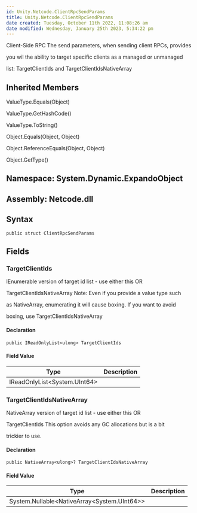 ```yaml
---
id: Unity.Netcode.ClientRpcSendParams
title: Unity.Netcode.ClientRpcSendParams
date created: Tuesday, October 11th 2022, 11:08:26 am
date modified: Wednesday, January 25th 2023, 5:34:22 pm
---
```


<div class="markdown level0 summary">

Client-Side RPC The send parameters, when sending client RPCs, provides

you wil the ability to target specific clients as a managed or unmanaged

list: TargetClientIds and TargetClientIdsNativeArray

</div>

<div class="markdown level0 conceptual">

</div>

<div class="inheritedMembers">

## Inherited Members

<div>

ValueType.Equals(Object)

</div>

<div>

ValueType.GetHashCode()

</div>

<div>

ValueType.ToString()

</div>

<div>

Object.Equals(Object, Object)

</div>

<div>

Object.ReferenceEquals(Object, Object)

</div>

<div>

Object.GetType()

</div>

</div>

## **Namespace**: System.Dynamic.ExpandoObject

## **Assembly**: Netcode.dll

## Syntax

``` lang-csharp
public struct ClientRpcSendParams
```

## Fields

### TargetClientIds

<div class="markdown level1 summary">

IEnumerable version of target id list - use either this OR

TargetClientIdsNativeArray Note: Even if you provide a value type such

as NativeArray, enumerating it will cause boxing. If you want to avoid

boxing, use TargetClientIdsNativeArray

</div>

<div class="markdown level1 conceptual">

</div>

#### Declaration

``` lang-csharp
public IReadOnlyList<ulong> TargetClientIds
```

#### Field Value

| Type                           | Description |
|--------------------------------|-------------|
| IReadOnlyList\<System.UInt64\> |             |

### TargetClientIdsNativeArray

<div class="markdown level1 summary">

NativeArray version of target id list - use either this OR

TargetClientIds This option avoids any GC allocations but is a bit

trickier to use.

</div>

<div class="markdown level1 conceptual">

</div>

#### Declaration

``` lang-csharp
public NativeArray<ulong>? TargetClientIdsNativeArray
```

#### Field Value

| Type                                            | Description |
|-------------------------------------------------|-------------|
| System.Nullable\<NativeArray\<System.UInt64\>\> |             |

